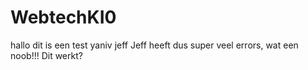 # WebtechKI0
hallo dit is een test
yaniv
jeff
Jeff heeft dus super veel errors,
wat een noob!!!
Dit werkt?